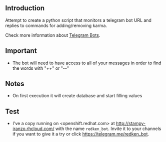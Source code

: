 ## Introduction
Attempt to create a python script that monitors a telegram bot URL and replies to commands for adding/removing karma.

Check more information about [Telegram Bots](https://core.telegram.org/bots/).

## Important
- The bot will need to have access to all of your messages in order to find the words with "++" or "--"

## Notes
- On first execution it will create database and start filling values

 ## Test
 - I've a copy running on <openshift.redhat.com> at <http://stampy-iranzo.rhcloud.com/> with the name `redken_bot`. Invite it to your channels if you want to give it a try or click <https://telegram.me/redken_bot>.


